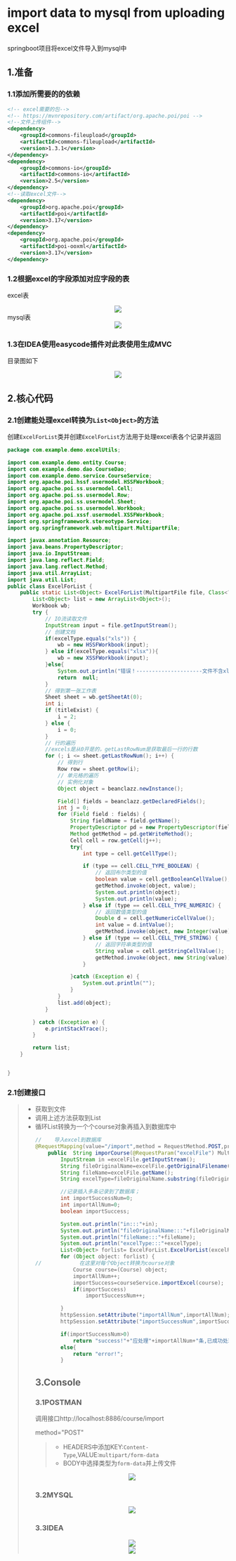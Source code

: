# import data to mysql from uploading excel

springboot项目将excel文件导入到mysql中



## 1.准备

### 1.1添加所需要的的依赖

```xml
<!-- excel需要的包-->
<!-- https://mvnrepository.com/artifact/org.apache.poi/poi -->
<!--文件上传组件-->
<dependency>
    <groupId>commons-fileupload</groupId>
    <artifactId>commons-fileupload</artifactId>
    <version>1.3.1</version>
</dependency>
<dependency>
    <groupId>commons-io</groupId>
    <artifactId>commons-io</artifactId>
    <version>2.5</version>
</dependency>
<!--读取excel文件-->
<dependency>
    <groupId>org.apache.poi</groupId>
    <artifactId>poi</artifactId>
    <version>3.17</version>
</dependency>
<dependency>
    <groupId>org.apache.poi</groupId>
    <artifactId>poi-ooxml</artifactId>
    <version>3.17</version>
</dependency>
```



### 1.2根据excel的字段添加对应字段的表

excel表

<div align=center><img src="https://cdn.jsdelivr.net/gh/lifealsoisgg/MyPractice-Neusoft/import-Excel/images/excel字段.jpg"/></div>
mysql表

<div align=center><img src="https://cdn.jsdelivr.net/gh/lifealsoisgg/MyPractice-Neusoft/import-Excel/images/mysql字段表.jpg"/></div>


### 1.3在IDEA使用easycode插件对此表使用生成MVC

目录图如下

<div align=center><img src="https://cdn.jsdelivr.net/gh/lifealsoisgg/MyPractice-Neusoft/import-Excel/images/目录.jpg"/></div>


## 2.核心代码

### 2.1创建能处理excel转换为`List<Object>`的方法

创建`ExcelForList`类并创建`ExcelForList`方法用于处理excel表各个记录并返回

```java
package com.example.demo.excelUtils;

import com.example.demo.entity.Course;
import com.example.demo.dao.CourseDao;
import com.example.demo.service.CourseService;
import org.apache.poi.hssf.usermodel.HSSFWorkbook;
import org.apache.poi.ss.usermodel.Cell;
import org.apache.poi.ss.usermodel.Row;
import org.apache.poi.ss.usermodel.Sheet;
import org.apache.poi.ss.usermodel.Workbook;
import org.apache.poi.xssf.usermodel.XSSFWorkbook;
import org.springframework.stereotype.Service;
import org.springframework.web.multipart.MultipartFile;

import javax.annotation.Resource;
import java.beans.PropertyDescriptor;
import java.io.InputStream;
import java.lang.reflect.Field;
import java.lang.reflect.Method;
import java.util.ArrayList;
import java.util.List;
public class ExcelForList {
    public static List<Object> ExcelForList(MultipartFile file, Class<?>  beanclazz, Boolean titleExist, String excelType) {
        List<Object> list = new ArrayList<Object>();
        Workbook wb;
        try {
            // IO流读取文件
            InputStream input = file.getInputStream();
            // 创建文档
            if(excelType.equals("xls")) {
                wb = new HSSFWorkbook(input);
            } else if(excelType.equals("xlsx")){
                wb = new XSSFWorkbook(input);
            }else{
                System.out.println("错误！---------------------文件不含xls或xlsx！-----------------");
                return  null;
            }
            // 得到第一张工作表
            Sheet sheet = wb.getSheetAt(0);
            int i;
            if (titleExist) {
                i = 2;
            } else {
                i = 0;
            }
            // 行的遍历
            //excels是从0开是的，getLastRowNum是获取最后一行的行数
            for (; i <= sheet.getLastRowNum(); i++) {
                // 得到行
                Row row = sheet.getRow(i);
                // 单元格的遍历
                // 实例化对象
                Object object = beanclazz.newInstance();

                Field[] fields = beanclazz.getDeclaredFields();
                int j = 0;
                for (Field field : fields) {
                    String fieldName = field.getName();
                    PropertyDescriptor pd = new PropertyDescriptor(fieldName, beanclazz);
                    Method getMethod = pd.getWriteMethod();
                    Cell cell = row.getCell(j++);
                    try{
                        int type = cell.getCellType();

                        if (type == cell.CELL_TYPE_BOOLEAN) {
                            // 返回布尔类型的值
                            boolean value = cell.getBooleanCellValue();
                            getMethod.invoke(object, value);
                            System.out.println(object);
                            System.out.println(value);
                        } else if (type == cell.CELL_TYPE_NUMERIC) {
                            // 返回数值类型的值
                            Double d = cell.getNumericCellValue();
                            int value = d.intValue();
                            getMethod.invoke(object, new Integer(value));
                        } else if (type == cell.CELL_TYPE_STRING) {
                            // 返回字符串类型的值
                            String value = cell.getStringCellValue();
                            getMethod.invoke(object, new String(value));
                        }

                    }catch (Exception e) {
                        System.out.println("");
                    }
                }
                list.add(object);
            }

        } catch (Exception e) {
            e.printStackTrace();
        }

        return list;
    }


}
```



### 2.1创建接口

> - 获取到文件
> - 调用上述方法获取到List<Object>
> - 循环List<Object>转换为一个个course对象再插入到数据库中



```java
//    导入excel到数据库
@RequestMapping(value="/import",method = RequestMethod.POST,produces = { "application/json;charset=UTF-8"})
    public  String imporCourse(@RequestParam("excelFile") MultipartFile excelFile, HttpSession httpSession) throws IOException {
        InputStream in =excelFile.getInputStream();
        String fileOriginalName=excelFile.getOriginalFilename();
        String fileName=excelFile.getName();
        String excelType=fileOriginalName.substring(fileOriginalName.indexOf(".")+1);

        //记录插入多条记录到了数据库；
        int importSuccessNum=0;
        int importAllNum=0;
        boolean importSuccess;

        System.out.println("in:::"+in);
        System.out.println("fileOriginalName:::"+fileOriginalName);
        System.out.println("fileName:::"+fileName);
        System.out.println("excelType:::"+excelType);
        List<Object> forlist= ExcelForList.ExcelForList(excelFile,Course.class,true,excelType);
        for (Object object: forlist) {
//            在这里对每个Object转换为course对象
            Course course=(Course) object;
            importAllNum++;
            importSuccess=courseService.importExcel(course);
            if(importSuccess)
                importSuccessNum++;

        }
        httpSession.setAttribute("importAllNum",importAllNum);
        httpSession.setAttribute("importSuccessNum",importSuccessNum);

        if(importSuccessNum>0)
            return "success!"+"应处理"+importAllNum+"条,已成功处理"+importSuccessNum+"条！";
        else{
            return "error!";
        }
```



## 3.Console

### 3.1POSTMAN

调用接口http://localhost:8886/course/import

method="POST"

> - HEADERS中添加KEY:`Content-Type`,VALUE:`multipart/form-data`
> - BODY中选择类型为`form-data`并上传文件

<div align=center><img src="https://cdn.jsdelivr.net/gh/lifealsoisgg/MyPractice-Neusoft/import-Excel/images/postman.jpg"/></div>


### 3.2MYSQL

<div align=center><img src="https://cdn.jsdelivr.net/gh/lifealsoisgg/MyPractice-Neusoft/import-Excel/images/mysql插入后.jpg"/></div>


### 3.3IDEA

<div align=center><img src="https://cdn.jsdelivr.net/gh/lifealsoisgg/MyPractice-Neusoft/import-Excel/images/IDEA-1.jpg"/></div>
<div align=center><img src="https://cdn.jsdelivr.net/gh/lifealsoisgg/MyPractice-Neusoft/import-Excel/images/IDEA-2.jpg"/></div>